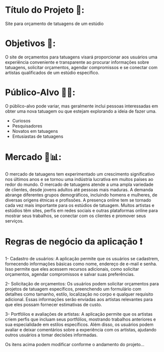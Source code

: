 # Título do Projeto 💯:

Site para orçamento de tatuagens de um estúdio

# Objetivos 🎯:

O site de orçamentos para tatuagens visará proporcionar aos usuários uma experiência conveniente e transparente ao procurar informações sobre tatuagens, solicitar orçamentos, agendar compromissos e se conectar com artistas qualificados de um estúdio específico.

# Público-Alvo 🙆‍♂️:

O público-alvo pode variar, mas geralmente inclui pessoas interessadas em obter uma nova tatuagem ou que estejam explorando a ideia de fazer uma.
- Curiosos
- Pesquisadores
- Novatos em tatuagens
- Entusiastas de tatuagens

# Mercado 💸📊:

O mercado de tatuagens tem experimentado um crescimento significativo nos últimos anos e se tornou uma indústria lucrativa em muitos países ao redor do mundo. O mercado de tatuagens atende a uma ampla variedade de clientes, desde jovens adultos até pessoas mais maduras. A demanda abrange diferentes grupos demográficos, incluindo homens e mulheres, de diversas origens étnicas e profissões. A presença online tem se tornado cada vez mais importante para os estúdios de tatuagem. Muitos artistas e estúdios têm sites, perfis em redes sociais e outras plataformas online para mostrar seus trabalhos, se conectar com os clientes e promover seus serviços.

# Regras de negócio da aplicação ❗ 

1- Cadastro de usuários: A aplicação permite que os usuários se cadastrem, fornecendo informações básicas como nome, endereço de e-mail e senha. Isso permite que eles acessem recursos adicionais, como solicitar orçamentos, agendar compromissos e salvar suas preferências.

2- Solicitação de orçamentos: Os usuários podem solicitar orçamentos para projetos de tatuagem específicos, preenchendo um formulário com detalhes como tamanho, estilo, localização no corpo e qualquer requisito adicional. Essas informações serão enviadas aos artistas relevantes para que eles possam fornecer estimativas de custo.

3- Portfólios e avaliações de artistas: A aplicação permite que os artistas criem perfis que incluam seus portfólios, mostrando trabalhos anteriores e sua especialidade em estilos específicos. Além disso, os usuários podem avaliar e deixar comentários sobre a experiência com os artistas, ajudando outros usuários a tomar decisões informadas.

Os itens acima podem modificar conforme o andamento do projeto...

